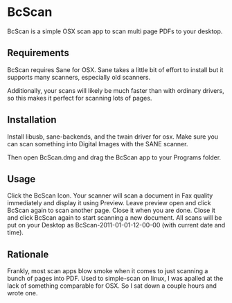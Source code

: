 BcScan
======

BcScan is a simple OSX scan app to scan multi page PDFs to your desktop.

Requirements
------------

BcScan requires Sane for OSX. Sane takes a little bit of effort to install but it supports many scanners, especially old scanners.

Additionally, your scans will likely be much faster than with ordinary drivers, so this makes it perfect for scanning lots of pages.

Installation
------------

Install libusb, sane-backends, and the twain driver for osx. Make sure you can scan something into Digital Images with the SANE scanner.

Then open BcScan.dmg and drag the BcScan app to your Programs folder.

Usage
-----

Click the BcScan Icon. Your scanner will scan a document in Fax quality immediately and display it using Preview. Leave preview open and click BcScan again to scan another page. Close it when you are done. Close it and click BcScan again to start scanning a new document. All scans will be put on your Desktop as BcScan-2011-01-01-12-00-00 (with current date and time).

Rationale
---------

Frankly, most scan apps blow smoke when it comes to just scanning a bunch of pages into PDF. Used to simple-scan on linux, I was apalled at the lack of something comparable for OSX. So I sat down a couple hours and wrote one.

